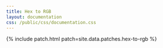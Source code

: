 ```yaml
---
title: Hex to RGB
layout: documentation
css: /public/css/documentation.css
---
```


{% include patch.html patch=site.data.patches.hex-to-rgb %}


